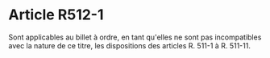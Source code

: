 # Article R512-1

Sont applicables au billet à ordre, en tant qu'elles ne sont pas incompatibles avec la nature de ce titre, les dispositions des articles R. 511-1 à R. 511-11.
